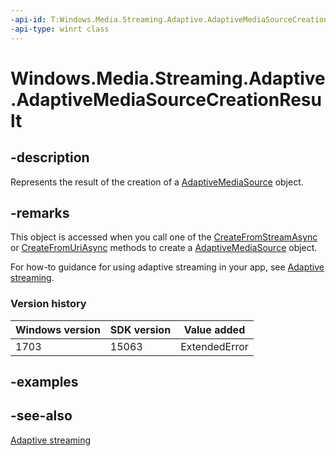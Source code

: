 ```yaml
---
-api-id: T:Windows.Media.Streaming.Adaptive.AdaptiveMediaSourceCreationResult
-api-type: winrt class
---
```


<!-- Class syntax.
public class AdaptiveMediaSourceCreationResult : Windows.Media.Streaming.Adaptive.IAdaptiveMediaSourceCreationResult, Windows.Media.Streaming.Adaptive.IAdaptiveMediaSourceCreationResult2
-->

# Windows.Media.Streaming.Adaptive.AdaptiveMediaSourceCreationResult

## -description
Represents the result of the creation of a [AdaptiveMediaSource](adaptivemediasource.md) object.

## -remarks
This object is accessed when you call one of the [CreateFromStreamAsync](adaptivemediasource_createfromstreamasync_337009516.md) or [CreateFromUriAsync](adaptivemediasource_createfromuriasync_832683104.md)  methods to create a [AdaptiveMediaSource](adaptivemediasource.md) object.

For how-to guidance for using adaptive streaming in your app, see [Adaptive streaming](https://msdn.microsoft.com/windows/uwp/audio-video-camera/adaptive-streaming).

### Version history

| Windows version | SDK version | Value added |
| -- | -- | -- |
| 1703 | 15063 | ExtendedError |

## -examples

## -see-also
[Adaptive streaming](https://msdn.microsoft.com/windows/uwp/audio-video-camera/adaptive-streaming)
